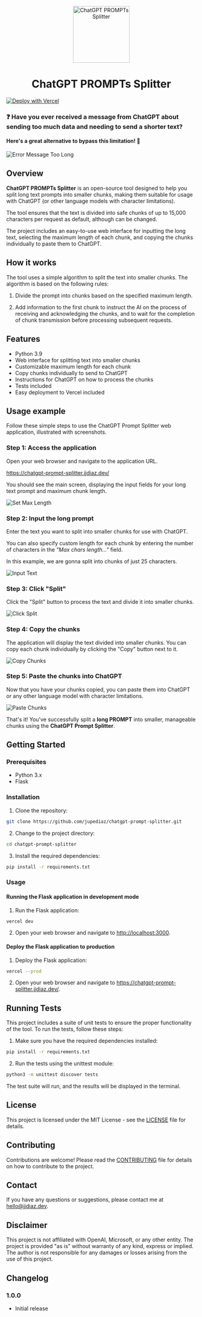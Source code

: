<p align="center">
  <img src="static/chatgpt_prompt_splitter.png" width="150" alt="ChatGPT PROMPTs Splitter" />
  <h1 align="center">ChatGPT PROMPTs Splitter</h1>
</p>

[![Deploy with Vercel](https://vercel.com/button)](https://vercel.com/new/clone?repository-url=https%3A%2F%2Fgithub.com%2Fjupediaz%2Fchatgpt-prompt-splitter)

### ❓ Have you ever received a message from ChatGPT about sending too much data and needing to send a shorter text?

#### **Here's a great alternative to bypass this limitation!** 🚀

![Error Message Too Long](/static/screenshots/screenshot_error_message_too_long.png)
## Overview

**ChatGPT PROMPTs Splitter** is an open-source tool designed to help you split long text prompts into smaller chunks, making them suitable for usage with ChatGPT (or other language models with character limitations).

The tool ensures that the text is divided into safe chunks of up to 15,000 characters per request as default, although can be changed.

The project includes an easy-to-use web interface for inputting the long text, selecting the maximum length of each chunk, and copying the chunks individually to paste them to ChatGPT.

## How it works

The tool uses a simple algorithm to split the text into smaller chunks. The algorithm is based on the following rules:

1. Divide the prompt into chunks based on the specified maximum length.

2. Add information to the first chunk to instruct the AI on the process of receiving and acknowledging the chunks, and to wait for the completion of chunk transmission before processing subsequent requests.

## Features

- Python 3.9
- Web interface for splitting text into smaller chunks
- Customizable maximum length for each chunk
- Copy chunks individually to send to ChatGPT
- Instructions for ChatGPT on how to process the chunks
- Tests included
- Easy deployment to Vercel included

## Usage example

Follow these simple steps to use the ChatGPT Prompt Splitter web application, illustrated with screenshots.

### Step 1: Access the application
Open your web browser and navigate to the application URL.

https://chatgpt-prompt-splitter.jjdiaz.dev/

You should see the main screen, displaying the input fields for your long text prompt and maximum chunk length.

![Set Max Length](/static/screenshots/screenshot_main_screen.png)

### Step 2: Input the long prompt
Enter the text you want to split into smaller chunks for use with ChatGPT.

You can also specify custom length for each chunk by entering the number of characters in the *"Max chars length..."* field.

In this example, we are gonna split into chunks of just 25 characters.

![Input Text](/static/screenshots/screenshot_example_text.png)

### Step 3: Click "Split"
Click the "Split" button to process the text and divide it into smaller chunks.

![Click Split](/static/screenshots/screenshot_example_text_splitted.png)

### Step 4: Copy the chunks
The application will display the text divided into smaller chunks. You can copy each chunk individually by clicking the "Copy" button next to it.

![Copy Chunks](/static/screenshots/screenshot_example_copy_chunks.png)

### Step 5: Paste the chunks into ChatGPT
Now that you have your chunks copied, you can paste them into ChatGPT or any other language model with character limitations.

![Paste Chunks](/static/screenshots/screenshot_example_paste_chunks.png)

That's it! You've successfully split a **long PROMPT** into smaller, manageable chunks using the **ChatGPT Prompt Splitter**.

## Getting Started

### Prerequisites

- Python 3.x
- Flask

### Installation

1. Clone the repository:

```bash
git clone https://github.com/jupediaz/chatgpt-prompt-splitter.git
```

2. Change to the project directory:

```bash
cd chatgpt-prompt-splitter
```

3. Install the required dependencies:

```bash
pip install -r requirements.txt
```

### Usage

#### Running the Flask application in development mode

1. Run the Flask application:

```bash
vercel dev
```

2. Open your web browser and navigate to <http://localhost:3000>.

#### Deploy the Flask application to production

1. Deploy the Flask application:

```bash
vercel --prod
```

2. Open your web browser and navigate to <https://chatgpt-prompt-splitter.jjdiaz.dev/>.

## Running Tests

This project includes a suite of unit tests to ensure the proper functionality of the tool. To run the tests, follow these steps:

1. Make sure you have the required dependencies installed:

```bash
pip install -r requirements.txt
```

2. Run the tests using the unittest module:

```bash
python3 -m unittest discover tests
```

The test suite will run, and the results will be displayed in the terminal.

## License

This project is licensed under the MIT License - see the [LICENSE](LICENSE) file for details.

## Contributing

Contributions are welcome! Please read the [CONTRIBUTING](CONTRIBUTING.md) file for details on how to contribute to the project.

## Contact

If you have any questions or suggestions, please contact me at [hello@jjdiaz.dev](mailto:hello@jjdiaz.dev).

## Disclaimer

This project is not affiliated with OpenAI, Microsoft, or any other entity. The project is provided "as is" without warranty of any kind, express or implied. The author is not responsible for any damages or losses arising from the use of this project.

## Changelog

### 1.0.0

- Initial release
